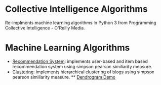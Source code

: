 # Collective Intelligence Algorithms
Re-implments machine learning algorithms in Python 3 from Programming Collective Intelligence - O'Reilly Media.

# Machine Learning Algorithms
* [Recommendation System](https://github.com/RSimran/Collective-Intelligence-Algorithmns/tree/master/Recommendation): implements user-based and item based recommendation system using simpson pearson similiarity measure.
* [Clustering](https://github.com/RSimran/Collective-Intelligence-Algorithmns/tree/master/Clustering): implements hierarchical clustering of blogs using simpson pearson similiarity measure.
** [Dendrogram Demo](https://raw.githubusercontent.com/RSimran/Collective-Intelligence-Algorithmns/master/Clustering/cluster.jpeg)
